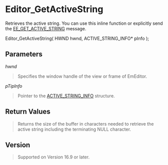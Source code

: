 # Editor\_GetActiveString

Retrieves the active string. You can use this inline function or explicitly send the
[EE\_GET\_ACTIVE\_STRING](../message/ee_get_active_string) message.

Editor\_GetActiveString( HWND hwnd, ACTIVE\_STRING\_INFO\* pInfo );

## Parameters

_hwnd_

> Specifies the window handle of the view or frame of EmEditor.

_pTipInfo_

> Pointer to the [ACTIVE\_STRING\_INFO](../structure/active_string_info) structure.

## Return Values

> Returns the size of the buffer in characters needed to retrieve the active string including the terminating NULL character.

## Version

> Supported on Version 16.9 or later.
